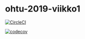 # ohtu-2019-viikko1

[![CircleCI](https://circleci.com/gh/henripalin/ohtu-2019-viikko1.svg?style=svg)](https://circleci.com/gh/henripalin/ohtu-2019-viikko1)

[![codecov](https://codecov.io/gh/henripalin/ohtu-2019-viikko1/branch/master/graph/badge.svg)](https://codecov.io/gh/henripalin/ohtu-2019-viikko1)
